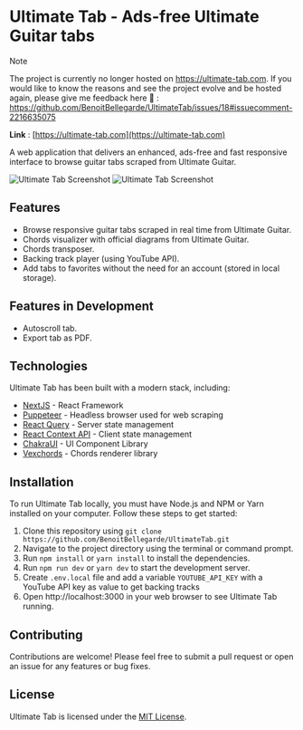 # Ultimate Tab - Ads-free Ultimate Guitar tabs

> [!NOTE]
> The project is currently no longer hosted on https://ultimate-tab.com. If you would like to know the reasons and see the project evolve and be hosted again, please give me feedback here 🙂 : https://github.com/BenoitBellegarde/UltimateTab/issues/18#issuecomment-2216635075

**Link** : [https://ultimate-tab.com](https://ultimate-tab.com)

A web application that delivers an enhanced, ads-free and fast responsive interface to browse guitar tabs scraped from Ultimate Guitar.

![Ultimate Tab Screenshot](https://i.ibb.co/RYLXkNc/586shots-so.png)
![Ultimate Tab Screenshot](https://i.ibb.co/THdSmPK/673shots-so.png)

## Features

- Browse responsive guitar tabs scraped in real time from Ultimate Guitar.
- Chords visualizer with official diagrams from Ultimate Guitar.
- Chords transposer.
- Backing track player (using YouTube API).
- Add tabs to favorites without the need for an account (stored in local storage).

## Features in Development

- Autoscroll tab.
- Export tab as PDF.

## Technologies

Ultimate Tab has been built with a modern stack, including:

- [NextJS](https://nextjs.org/) - React Framework
- [Puppeteer](https://pptr.dev/) - Headless browser used for web scraping
- [React Query](https://tanstack.com/query/v3/) - Server state management
- [React Context API](https://react.dev/reference/react#context-hooks) - Client state management
- [ChakraUI](https://chakra-ui.com/) - UI Component Library
- [Vexchords](https://github.com/0xfe/vexchords) - Chords renderer library

## Installation

To run Ultimate Tab locally, you must have Node.js and NPM or Yarn installed on your computer. Follow these steps to get started:

1. Clone this repository using `git clone https://github.com/BenoitBellegarde/UltimateTab.git`
2. Navigate to the project directory using the terminal or command prompt.
3. Run `npm install` or `yarn install` to install the dependencies.
4. Run `npm run dev` or `yarn dev` to start the development server.
5. Create `.env.local` file and add a variable `YOUTUBE_API_KEY` with a YouTube API key as value to get backing tracks
6. Open http://localhost:3000 in your web browser to see Ultimate Tab running.

## Contributing

Contributions are welcome! Please feel free to submit a pull request or open an issue for any features or bug fixes.

## License

Ultimate Tab is licensed under the [MIT License](https://opensource.org/licenses/MIT).
